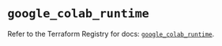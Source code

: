 # `google_colab_runtime`

Refer to the Terraform Registry for docs: [`google_colab_runtime`](https://registry.terraform.io/providers/hashicorp/google/6.49.0/docs/resources/colab_runtime).
